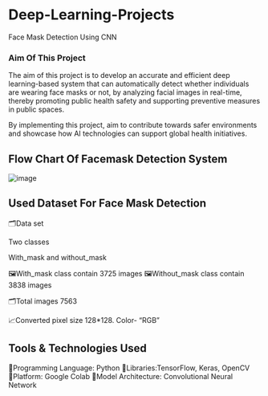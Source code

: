 # Deep-Learning-Projects
Face Mask Detection Using CNN

### Aim Of This Project
The aim of this project is to develop an accurate and efficient deep learning-based system that can automatically detect whether individuals are wearing face masks or not, by analyzing facial images in real-time, thereby promoting public health safety and supporting preventive measures in public spaces.


By implementing this project,  aim to contribute towards safer environments and showcase how AI technologies can support global health initiatives.

## Flow Chart Of Facemask Detection System


![image](https://github.com/user-attachments/assets/3b960d71-8c05-49be-871c-63eef770882a)


## Used Dataset For Face Mask Detection
🗂️Data set

Two classes

With_mask  and without_mask

🖼️With_mask class contain 3725 images
🖼️Without_mask class contain 3838 images

🗂️Total images 7563

📈Converted pixel size 128*128. Color- “RGB”

## Tools & Technologies Used

🔹Programming Language: Python
🔹Libraries:TensorFlow, Keras, OpenCV
🔹Platform: Google Colab 
🔹Model Architecture: Convolutional Neural Network




